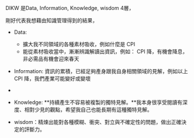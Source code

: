 DIKW 是Data, Information, Knowledge, wisdom 4層，

剛好代表我想藉由知識管理得到的結果，

- Data: 
	- 擴大我不同領域的各種素材吸收，例如什麼是 CPI
	- 能從素材吸收當中，漸漸辨識解讀出資訊，例如： CPI 降，有機會降息，非必需品有機會迎來春天

- Information: 資訊的累積，已經足夠產身跟我自身相關領域的見解，例如以上 CPI 降，我們產業可能變好或變壞
-
- Knowledge: **持續產生不容易被複製的獨特見解。**我本身很享受閱讀有深度、相對少見的觀點，希望我自己也能長期有這種獨特見解。

- wisdom：精煉出能對各種模糊、衝突、對立與不確定性的問題，做出正確決定的評斷力。
